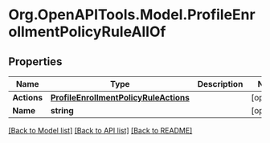 # Org.OpenAPITools.Model.ProfileEnrollmentPolicyRuleAllOf

## Properties

Name | Type | Description | Notes
------------ | ------------- | ------------- | -------------
**Actions** | [**ProfileEnrollmentPolicyRuleActions**](ProfileEnrollmentPolicyRuleActions.md) |  | [optional] 
**Name** | **string** |  | [optional] 

[[Back to Model list]](../README.md#documentation-for-models) [[Back to API list]](../README.md#documentation-for-api-endpoints) [[Back to README]](../README.md)

